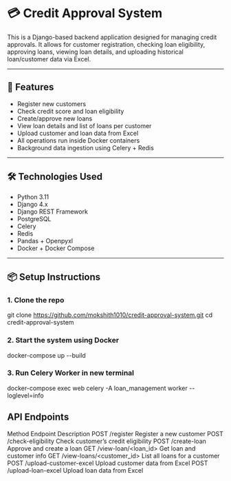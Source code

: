 # 💳 Credit Approval System

This is a Django-based backend application designed for managing credit approvals. It allows for customer registration, checking loan eligibility, approving loans, viewing loan details, and uploading historical loan/customer data via Excel.

---

## 🚀 Features

- Register new customers
- Check credit score and loan eligibility
- Create/approve new loans
- View loan details and list of loans per customer
- Upload customer and loan data from Excel
- All operations run inside Docker containers
- Background data ingestion using Celery + Redis

---

## 🛠️ Technologies Used

- Python 3.11
- Django 4.x
- Django REST Framework
- PostgreSQL
- Celery
- Redis
- Pandas + Openpyxl
- Docker + Docker Compose

---

## 📦 Setup Instructions

### 1. Clone the repo

git clone https://github.com/mokshith1010/credit-approval-system.git
cd credit-approval-system

### 2. Start the system using Docker
docker-compose up --build

### 3. Run Celery Worker in new terminal
docker-compose exec web celery -A loan_management worker --loglevel=info


##  API Endpoints
Method	          Endpoint                         	Description
POST	            /register	                  Register a new customer
POST	            /check-eligibility	        Check customer’s credit eligibility
POST	            /create-loan               	Approve and create a loan
GET	              /view-loan/<loan_id>	      Get loan and customer info
GET               /view-loans/<customer_id>	  List all loans for a customer
POST	           /upload-customer-excel       Upload customer data from Excel
POST	           /upload-loan-excel         	Upload loan data from Excel
